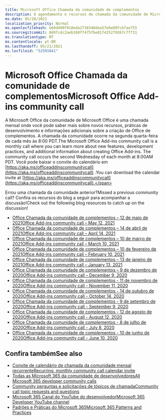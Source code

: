 ```yaml
---
title: Microsoft Office Chamada da comunidade de complementos
description: O agendamento e recursos de chamada da comunidade de Microsoft Office de complementos mensais
ms.date: 05/20/2021
localization_priority: Normal
ms.openlocfilehash: e60d490f010eda2738340dea57e8e89fcb7ae755
ms.sourcegitcommit: 0d9fcdc2aeb160ff475fbe817425279267c7ff31
ms.translationtype: MT
ms.contentlocale: pt-BR
ms.lasthandoff: 05/21/2021
ms.locfileid: "52591041"
---
```

# <a name="microsoft-office-add-ins-community-call"></a><span data-ttu-id="b3d80-103">Microsoft Office Chamada da comunidade de complementos</span><span class="sxs-lookup"><span data-stu-id="b3d80-103">Microsoft Office Add-ins community call</span></span>

<span data-ttu-id="b3d80-104">A Microsoft Office da comunidade de Microsoft Office é uma chamada mensal onde você pode saber mais sobre novos recursos, práticas de desenvolvimento e informações adicionais sobre a criação de Office de complementos. A chamada da comunidade ocorre na segunda quarta-feira de cada mês às 8:00 PDT.</span><span class="sxs-lookup"><span data-stu-id="b3d80-104">The Microsoft Office Add-ins community call is a monthly call where you can learn more about new features, development practices, and additional information about creating Office Add-ins. The community call occurs the second Wednesday of each month at 8:00AM PDT.</span></span> <span data-ttu-id="b3d80-105">Você pode baixar o convite do calendário em [https://aka.ms/officeaddinscommunitycall](https://aka.ms/officeaddinscommunitycall) .</span><span class="sxs-lookup"><span data-stu-id="b3d80-105">You can download the calendar invite at [https://aka.ms/officeaddinscommunitycall](https://aka.ms/officeaddinscommunitycall).</span></span>

<span data-ttu-id="b3d80-106">Errou uma chamada da comunidade anterior?</span><span class="sxs-lookup"><span data-stu-id="b3d80-106">Missed a previous community call?</span></span> <span data-ttu-id="b3d80-107">Confira os recursos do blog a seguir para acompanhar a discussão!</span><span class="sxs-lookup"><span data-stu-id="b3d80-107">Check out the following blog resources to catch up on the discussion!</span></span>
- [<span data-ttu-id="b3d80-108">Office Chamada da comunidade de complementos – 12 de maio de 2021</span><span class="sxs-lookup"><span data-stu-id="b3d80-108">Office Add-ins community call – May 12, 2021</span></span>](https://techcommunity.microsoft.com/t5/microsoft-365-pnp-blog/office-add-ins-community-call-may-2021/ba-p/2369804)
- [<span data-ttu-id="b3d80-109">Office Chamada da comunidade de complementos – 14 de abril de 2021</span><span class="sxs-lookup"><span data-stu-id="b3d80-109">Office Add-ins community call – April 14, 2021</span></span>](https://techcommunity.microsoft.com/t5/microsoft-365-pnp-blog/office-add-ins-community-call-april-14-2021/ba-p/2318886)
- [<span data-ttu-id="b3d80-110">Office Chamada da comunidade de complementos – 10 de março de 2021</span><span class="sxs-lookup"><span data-stu-id="b3d80-110">Office Add-ins community call – March 10, 2021</span></span>](https://techcommunity.microsoft.com/t5/microsoft-365-pnp-blog/office-add-ins-community-call-march-10-2021/ba-p/2205369)
- [<span data-ttu-id="b3d80-111">Office Chamada da comunidade de complementos – 10 de fevereiro de 2021</span><span class="sxs-lookup"><span data-stu-id="b3d80-111">Office Add-ins community call – February 10, 2021</span></span>](https://developer.microsoft.com/en-us/office/blogs/office-add-ins-community-call-february-10-2021/)
- [<span data-ttu-id="b3d80-112">Office Chamada da comunidade de complementos – 13 de janeiro de 2021</span><span class="sxs-lookup"><span data-stu-id="b3d80-112">Office Add-ins community call – January 13, 2021</span></span>](https://developer.microsoft.com/en-us/office/blogs/office-add-ins-community-call-january-13-2021%e2%80%af/)
- [<span data-ttu-id="b3d80-113">Office Chamada da comunidade de complementos – 9 de dezembro de 2020</span><span class="sxs-lookup"><span data-stu-id="b3d80-113">Office Add-ins community call – December 9, 2020</span></span>](https://developer.microsoft.com/en-us/microsoft-365/blogs/office-add-ins-community-call-december-9-2020/)
- [<span data-ttu-id="b3d80-114">Office Chamada da comunidade de complementos - 11 de novembro de 2020</span><span class="sxs-lookup"><span data-stu-id="b3d80-114">Office Add-ins community call - November 11, 2020</span></span>](https://developer.microsoft.com/office/blogs/office-add-ins-community-call-november-11-2020/)
- [<span data-ttu-id="b3d80-115">Office Chamada da comunidade de complementos - 14 de outubro de 2020</span><span class="sxs-lookup"><span data-stu-id="b3d80-115">Office Add-ins community call - October 14, 2020</span></span>](https://developer.microsoft.com/office/blogs/office-add-ins-community-call-october-14-2020%E2%80%AF/)
- [<span data-ttu-id="b3d80-116">Office Chamada da comunidade de complementos - 9 de setembro de 2020</span><span class="sxs-lookup"><span data-stu-id="b3d80-116">Office Add-ins community call - September 9, 2020</span></span>](https://developer.microsoft.com/office/blogs/office-add-ins-community-call-september-9-2020/)
- [<span data-ttu-id="b3d80-117">Office Chamada da comunidade de complementos - 12 de agosto de 2020</span><span class="sxs-lookup"><span data-stu-id="b3d80-117">Office Add-ins community call - August 12, 2020</span></span>](https://developer.microsoft.com/office/blogs/office-add-ins-community-call-august-12-2020%E2%80%AF/)
- [<span data-ttu-id="b3d80-118">Office Chamada da comunidade de complementos - 8 de julho de 2020</span><span class="sxs-lookup"><span data-stu-id="b3d80-118">Office Add-ins community call - July 8, 2020</span></span>](https://developer.microsoft.com/office/blogs/office-add-ins-community-call-july-8-2020/)
- [<span data-ttu-id="b3d80-119">Office Chamada da comunidade de complementos - 10 de junho de 2020</span><span class="sxs-lookup"><span data-stu-id="b3d80-119">Office Add-ins community call - June 10, 2020</span></span>](https://developer.microsoft.com/office/blogs/office-add-ins-community-call-june-10-2020/)

## <a name="see-also"></a><span data-ttu-id="b3d80-120">Confira também</span><span class="sxs-lookup"><span data-stu-id="b3d80-120">See also</span></span>

- [<span data-ttu-id="b3d80-121">Convite de calendário de chamada da comunidade mensal recorrente</span><span class="sxs-lookup"><span data-stu-id="b3d80-121">Recurring, monthly community call calendar invite</span></span>](https://aka.ms/officeaddinscommunitycall)
- [<span data-ttu-id="b3d80-122">Todas as Microsoft 365 da comunidade de desenvolvedores</span><span class="sxs-lookup"><span data-stu-id="b3d80-122">All Microsoft 365 developer community calls</span></span>](https://aka.ms/M365DevCalls)
- [<span data-ttu-id="b3d80-123">Community perguntas e solicitações de tópicos de chamada</span><span class="sxs-lookup"><span data-stu-id="b3d80-123">Community call topic requests and questions</span></span>](https://aka.ms/officeaddinsform)
- [<span data-ttu-id="b3d80-124">Microsoft 365 Canal do YouTube do desenvolvedor</span><span class="sxs-lookup"><span data-stu-id="b3d80-124">Microsoft 365 Developer YouTube channel</span></span>](https://aka.ms/OfficeDevYouTube)
- [<span data-ttu-id="b3d80-125">Padrões e Práticas do Microsoft 365</span><span class="sxs-lookup"><span data-stu-id="b3d80-125">Microsoft 365 Patterns and Practices</span></span>](https://aka.ms/M365PnP)
